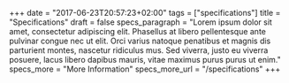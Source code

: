 +++
date = "2017-06-23T20:57:23+02:00"
tags = ["specifications"]
title = "Specifications"
draft = false
specs_paragraph = "Lorem ipsum dolor sit amet, consectetur adipiscing elit. Phasellus at libero pellentesque ante pulvinar congue nec ut elit. Orci varius natoque penatibus et magnis dis parturient montes, nascetur ridiculus mus. Sed viverra, justo eu viverra posuere, lacus libero dapibus mauris, vitae maximus purus purus ut enim."
specs_more = "More Information"
specs_more_url = "/specifications"
+++